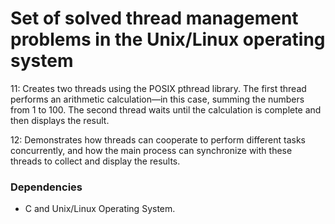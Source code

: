 #  Set of solved thread management problems in the Unix/Linux operating system

11: Creates two threads using the POSIX pthread library. The first thread performs an arithmetic calculation—in this case, summing the numbers from 1 to 100. The second thread waits until the calculation is complete and then displays the result.

12: Demonstrates how threads can cooperate to perform different tasks concurrently, and how the main process can synchronize with these threads to collect and display the results.

### Dependencies

* C and Unix/Linux Operating System.
